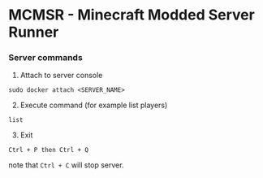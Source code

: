 # MCMSR - Minecraft Modded Server Runner

### Server commands
1. Attach to server console

```
sudo docker attach <SERVER_NAME>
```

2. Execute command (for example list players)
```
list
```

3. Exit
```
Ctrl + P then Ctrl + Q
```

note that `Ctrl + C` will stop server.
